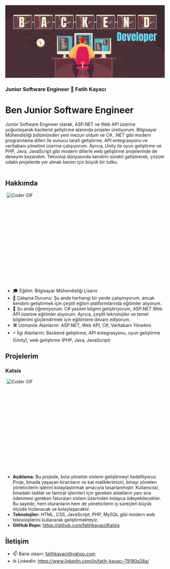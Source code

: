 <img src="BackEndDeveloper.png" />

### Junior Software Engineer 👋 Fatih Kayacı 


# Ben Junior Software Engineer
 Junior Software Engineer olarak, ASP.NET ve Web API üzerine yoğunlaşarak backend geliştirme alanında projeler üretiyorum. Bilgisayar Mühendisliği bölümünden yeni mezun oldum ve C#, .NET gibi modern programlama dilleri ile sunucu tarafı geliştirme, API entegrasyonu ve veritabanı yönetimi üzerine çalışıyorum. Ayrıca, Unity ile oyun geliştirme ve PHP, Java, JavaScript gibi modern dillerle web geliştirme projelerinde de deneyim kazandım. Teknoloji dünyasında kendimi sürekli geliştirerek, çözüm odaklı projelerde yer almak benim için büyük bir tutku.
 <br>
<br>
  
## Hakkımda
<img align="right" src="https://developers.giphy.com/branch/master/static/api-512d36c09662682717108a38bbb5c57d.gif" alt="Coder GIF" width="500" height="300" />

- 🎓 Eğitim: Bilgisayar Mühendisliği Lisans
- 💼 Çalışma Durumu: Şu anda herhangi bir yerde çalışmıyorum, ancak kendimi geliştirmek için çeşitli eğitim platformlarında eğitimler alıyorum.
- 🌱 Şu anda öğreniyorum: C# yazılım bilgimi geliştiriyorum, ASP.NET Web API üzerine eğitimler alıyorum. Ayrıca, çeşitli teknolojiler ve temel bilgilerimi güçlendirmek için eğitimlere devam ediyorum.
- 🛠️ Uzmanlık Alanlarım: ASP.NET, Web API, C#, Veritabanı Yönetimi
- ⚡ İlgi Alanlarım: Backend geliştirme, API entegrasyonu, oyun geliştirme (Unity), web geliştirme (PHP, Java, JavaScript)

## Projelerim

### Katsis
  <img align="right" src="https://i.pinimg.com/originals/a5/2d/9b/a52d9ba54264337baa487a48141a1bcf.gif" alt="Coder GIF" width="500" height="300" />
  
- **Açıklama:** Bu projede, bina yönetim sistemi geliştirmeyi hedefliyoruz. Proje, binada yaşayan kiracıların ve kat maliklerimizin, binayı yöneten yöneticilerin işlerini kolaylaştırmak amacıyla tasarlanmıştır. Kullanıcılar, binadaki tadilat ve tamirat işlemleri için gereken aidatların yanı sıra ödenmesi gereken faturaları sistem üzerinden kolayca ödeyebilecekler. Bu sayede, hem oturanların hem de yöneticilerin iş süreçleri büyük ölçüde hızlanacak ve kolaylaşacaktır.
- **Teknolojiler:** HTML, CSS, JavaScript, PHP, MySQL gibi modern web teknolojilerini kullanarak geliştirmekteyiz.
- **GitHub Repo:** https://github.com/fatihkayaci/Katsis

  
## İletişim

- 📫 Bana ulaşın: fatihkayaci@yahoo.com
- 🌐 LinkedIn: https://www.linkedin.com/in/fatih-kayacı-79180a28a/

<br />
